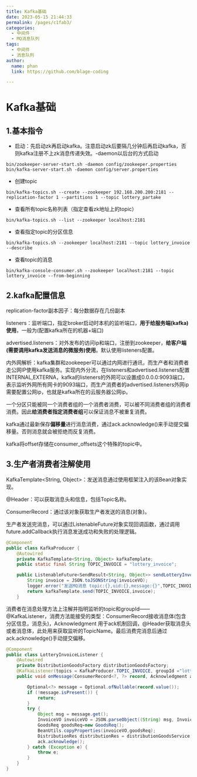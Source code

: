 ```yaml
---
title: Kafka基础
date: 2023-05-15 21:44:33
permalink: /pages/c1fab3/
categories: 
  - 中间件
  - MQ消息队列
tags: 
  - 中间件
  - 消息队列
author: 
  name: phan
  link: https://github.com/blage-coding

---
```

# Kafka基础

## 1.基本指令

- 启动：先启动zk再启动kafka。注意启动zk后要隔几分钟后再启动kafka，否则kafka注册不上zk消息传递失效。-daemon以后台的方式启动

```
bin/zookeeper-server-start.sh -daemon config/zookeeper.properties
bin/kafka-server-start.sh -daemon config/server.properties
```

- 创建topic

```
bin/kafka-topics.sh --create --zookeeper 192.168.200.200:2181 --replication-factor 1 --partitions 1 --topic lottery_partake
```

- 查看所有topic名称列表（指定查看zk地址上的topic）

```
bin/kafka-topics.sh --list --zookeeper localhost:2181
```

- 查看指定topic的分区信息

```
bin/kafka-topics.sh --zookeeper localhost:2181 --topic lottery_invoice --describe
```

- 查看topic的消息

```
bin/kafka-console-consumer.sh --zookeeper localhost:2181 --topic lottery_invoice --from-beginning
```


## 2.kafka配置信息

replication-factor副本因子：每分数据存在几份副本

listeners：监听端口，指定broker启动时本机的监听端口，**用于给服务端(kafka)使用**，一般为(配置kafka所在的机器+端口)

advertised.listeners：对外发布的访问ip和端口，注册到zookeeper，**给客户端(需要调用kafka发送消息的微服务)使用**。默认使用listeners配置。

内外网解析：kafka集群和zookeeper可以通过内网进行通讯，而生产者和消费者走公网IP使用kafka服务。实现内外分流，在listeners和advertised.listeners配置INTERNAL,EXTERNA，kafka的listeners的外网可以设置成0.0.0.0:9093端口，表示监听外网所有网卡的9093端口，而生产消费者的advertised.listeners外网ip需要配置公网ip，也就是kafka所在的云服务器公网ip。

一个分区只能被同一个消费者组的一个消费者消费，可以被不同消费者组的消费者消费。因此**给消费者指定消费者组**可以保证消息不被重复消费。

kafka通过最新保存**偏移量**进行消息消费，通过ack.acknowledge()来手动提交偏移量。否则消息就会被拒绝而反复消费。

kafka将offset存储在consumer_offsets这个特殊的topic中。

## 3.生产者消费者注解使用

KafkaTemplate<String, Object>：发送消息通过使用框架注入的该Bean对象实现。 

@Header：可以获取消息头和信息，包括Topic名称。 

ConsumerRecord：通过该对象获取生产者发送的消息(对象)。 

生产者发送完消息，可以通过ListenableFuture对象实现回调函数，通过调用future.addCallback执行消息发送成功和失败的处理逻辑。

```java
@Component
public class KafkaProducer {
    @Autowired
    private KafkaTemplate<String, Object> kafkaTemplate;
    public static final String TOPIC_INVOICE = "lottery_invoice";

    public ListenableFuture<SendResult<String, Object>> sendLotteryInvoice(InvoiceVO invoiceVO) {
        String invoice = JSON.toJSONString(invoiceVO);
        logger.error("发送MQ消息 topic:{},uid:{},message:{}",TOPIC_INVOICE,invoiceVO.getuId(),invoice);
        return kafkaTemplate.send(TOPIC_INVOICE,invoice);
    }
```

消费者在消息处理方法上注解并指明监听的topic和groupId——@KafkaListener，消费方法能接受的类型：ConsumerRecord接收消息体(包含分区信息，消息头)，Acknowledgment 用于ack机制回调，@Header获取消息头或者消息体，此处用来获取监听的TopicName。最后消费完消息后通过ack.acknowledge()手动提交偏移。

```java
@Component
public class LotteryInvoiceListener {
    @Autowired
    private DistributionGoodsFactory distributionGoodsFactory;
    @KafkaListener(topics = KafkaProducer.TOPIC_INVOICE, groupId ="lottery")
    public void onMessage(ConsumerRecord<?, ?> record, Acknowledgment ack, @Header(KafkaHeaders.RECEIVED_TOPIC) String topic) {

        Optional<?> message = Optional.ofNullable(record.value());
        if (!message.isPresent()) {
            return;
        }
        try {
            Object msg = message.get();
            InvoiceVO invoiceVO = JSON.parseObject((String) msg, InvoiceVO.class);
            GoodsReq goodsReq=new GoodsReq();
            BeanUtils.copyProperties(invoiceVO,goodsReq);
            DistributionRes distributionRes = distributionGoodsService.doDistribution(goodsReq);
            ack.acknowledge();
        } catch (Exception e) {
            throw e;
        }
    }
}
```
